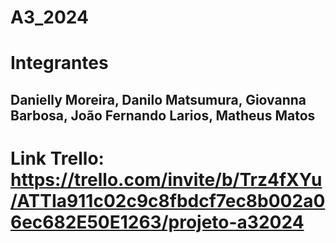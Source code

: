 # A3_2024

# Integrantes 
## Danielly Moreira, Danilo Matsumura, Giovanna Barbosa, João Fernando Larios, Matheus Matos


# Link Trello: https://trello.com/invite/b/Trz4fXYu/ATTIa911c02c9c8fbdcf7ec8b002a06ec682E50E1263/projeto-a32024
